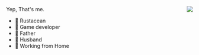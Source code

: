 <img align="right" src="https://github-readme-stats.vercel.app/api?username=vrixyz&show_icons=true">
Yep, That's me.

- 🦀 Rustacean
- 🧸 Game developer
- 👧 Father
- 💍 Husband
- 🏡 Working from Home
